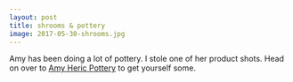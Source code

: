 ```yaml
---
layout: post
title: shrooms & pottery
image: 2017-05-30-shrooms.jpg
---
```


Amy has been doing a lot of pottery. I stole one of her product shots. Head on over to [Amy Heric Pottery](https://www.amyheric.com) to get yourself some.







